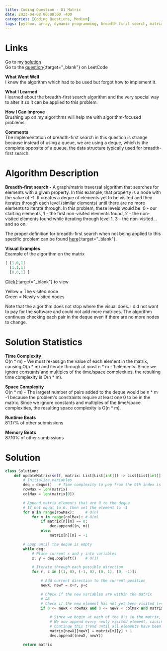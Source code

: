 ```yaml
---
title: Coding Question - 01 Matrix
date: 2023-04-08 00:00:00 -400
categories: [Coding Questions, Medium]
tags: [python, array, dynamic programming, breadth first search, matrix]
---
```


# Links  

Go to my [solution](#solution)  
Go to the [question](https://leetcode.com/problems/01-matrix/){:target="_blank"} on LeetCode  

**What Went Well**  
I knew the algorithm which had to be used but forgot how to implement it.

**What I Learned**  
I learned about the breadth-first search algorithm and the very special way to alter it so it can be applied to this problem.

**How I Can Improve**  
Brushing up on my algorithms will help me with algorithm-focused problems.

**Comments**  
The implementation of breadth-first search in this question is strange because instead of using a queue, we are using a deque, which is the complete opposite of a queue, the data structure typically used for breadth-first search.

# Algorithm Description

**Breadth-first search -** A graph/matrix traversal algorithm that searches for elements with a given property. In this example, that property is a node with the value of -1. 
It creates a deque of elements yet to be visited and then iterates through each level (similar elements) until there are no more elements to iterate through. 
In this problem, these levels would be: 0 - our starting elements, 1 - the first non-visited elements found, 2 - the non-visited elements found while iterating through level 1, 3 - the non-visited... and so on.

The proper definition for breadth-first search when not being applied to this specific problem can be found [here](https://en.wikipedia.org/wiki/Breadth-first_search){:target="_blank"}.

**Visual Examples**  
Example of the algorithm on the matrix 

```python
[ [1,0,1]
  [1,1,1]
  [0,0,1] ]
```

 [Click](https://drive.google.com/file/d/1dR2CsFDWE4igiFThgYjKYSjEOl5wF16c/view?usp=sharing){:target="_blank"} to view  

Yellow = The visited node  
Green = Newly visited nodes  

Note that the algorithm does not stop where the visual does. I did not want to pay for the software and could not add more matrices. 
The algorithm continues checking each pair in the deque even if there are no more nodes to change.

# Solution Statistics  

**Time Complexity**  
O(n * m) - We must re-assign the value of each element in the matrix, causing O(n * m) and iterate through at most n * m - 1 elements. 
Since we ignore constants and multiples of the time/space complexities, the resulting time complexity is O(n * m).

**Space Complexity**  
O(n * m) - The largest number of pairs added to the deque would be n * m -1 because the problem's constraints require at least one 0 to be in the matrix. 
Since we ignore constants and multiples of the time/space complexities, the resulting space complexity is O(n * m).

**Runtime Beats**  
81.17% of other submissions  

**Memory Beats**  
87.10% of other sumbissions  

# Solution  

```python
class Solution:
    def updateMatrix(self, matrix: List[List[int]]) -> List[List[int]]:
        # Initialize variables
        deq = deque()   # Time complexity to pop from the 0th index is O(1) compared to an array which is O(n)
        rowMax = len(matrix)
        colMax = len(matrix[0])

        # Append matrix elements that are 0 to the deque
        # If not equal to 0, then set the element to -1
        for n in range(rowMax):     # O(n)
            for m in range(colMax): # O(m)
                if matrix[n][m] == 0:
                    deq.append((n, m))
                else:
                    matrix[n][m] = -1

        # Loop until the deque is empty
        while deq:
            # Place current x and y into variables
            x, y = deq.popleft()    # O(1)

            # Iterate through each possible direction
            for r, c in [(1, 0), (-1, 0), (0, 1), (0, -1)]:

                # Add current direction to the current position
                newX, newY = x+r, y+c

                # Check if the new variables are within the matrix
                # &&
                # Check if the new element has not yet been visited (== -1)
                if 0 <= newX < rowMax and 0 <= newY < colMax and matrix[newX][newY] == -1:

                    # Since we begin at each of the 0's in the matrix, all the first elements visited are set to 1
                    # We now append every newly visited element, causing any element visited to be set to 2
                    # Continue this trend until all elements have been visited
                    matrix[newX][newY] = matrix[x][y] + 1
                    deq.append((newX, newY))

        return matrix
```
